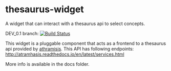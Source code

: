 # thesaurus-widget
A widget that can interact with a thesaurus api to select concepts.

DEV_0.1 branch: [![Build Status](https://travis-ci.org/OnroerendErfgoed/thesaurus-widget.svg?branch=DEV_0.1)](https://travis-ci.org/OnroerendErfgoed/thesaurus-widget) 

This widget is a pluggable component that acts as a frontend to a thesaurus api provided by [athramisis](https://github.com/OnroerendErfgoed/atramhasis). This API has following endpoints: http://atramhasis.readthedocs.io/en/latest/services.html

More info is available in the docs folder.
